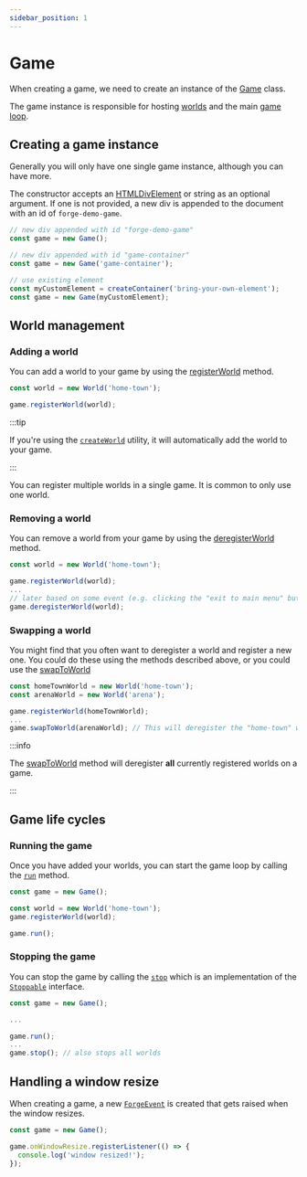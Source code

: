 ```yaml
---
sidebar_position: 1
---
```


# Game

When creating a game, we need to create an instance of the [Game](../../api/classes/Game.md) class.

The game instance is responsible for hosting [worlds](../ecs/world.md) and the main [game loop](https://gamedev.stackexchange.com/questions/651/what-should-a-main-game-loop-do).

## Creating a game instance

Generally you will only have one single game instance, although you can have more.

The constructor accepts an [HTMLDivElement](https://developer.mozilla.org/en-US/docs/Web/API/HTMLDivElement) or string as an optional argument. If one is not provided, a new div is appended to the document with an id of `forge-demo-game`.

```ts
// new div appended with id "forge-demo-game"
const game = new Game();

// new div appended with id "game-container"
const game = new Game('game-container');

// use existing element
const myCustomElement = createContainer('bring-your-own-element');
const game = new Game(myCustomElement);
```

## World management

### Adding a world

You can add a world to your game by using the [registerWorld](../../api/classes/Game.md#registerworld) method.

```ts
const world = new World('home-town');

game.registerWorld(world);
```

:::tip

If you're using the [`createWorld`](../../api/functions/createWorld.md) utility, it will automatically add the world to your game.

:::

You can register multiple worlds in a single game. It is common to only use one world.

### Removing a world

You can remove a world from your game by using the [deregisterWorld](../../api/classes/Game.md#deregisterworld) method.

```ts
const world = new World('home-town');

game.registerWorld(world);
...
// later based on some event (e.g. clicking the "exit to main menu" button)
game.deregisterWorld(world);
```

### Swapping a world

You might find that you often want to deregister a world and register a new one. You could do these using the methods described above, or you could use the [swapToWorld](../../api/classes/Game.md#swaptoworld)

```ts
const homeTownWorld = new World('home-town');
const arenaWorld = new World('arena');

game.registerWorld(homeTownWorld);
...
game.swapToWorld(arenaWorld); // This will deregister the "home-town" world and register the "arena" world
```

:::info

The [swapToWorld](../../api/classes/Game.md#swaptoworld) method will deregister **all** currently registered worlds on a game.

:::

## Game life cycles

### Running the game

Once you have added your worlds, you can start the game loop by calling the [`run`](../../api/classes/Game.md#run) method.

```ts
const game = new Game();

const world = new World('home-town');
game.registerWorld(world);

game.run();
```

### Stopping the game

You can stop the game by calling the [`stop`](../../api/classes/Game.md#stop) which is an implementation of the [`Stoppable`](../../api/interfaces/Stoppable.md) interface.

```ts
const game = new Game();

...

game.run();
...
game.stop(); // also stops all worlds
```

## Handling a window resize

When creating a game, a new [`ForgeEvent`](../../api/classes/ForgeEvent.md) is created that gets raised when the window resizes.

```ts
const game = new Game();

game.onWindowResize.registerListener(() => {
  console.log('window resized!');
});
```

